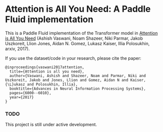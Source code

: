 # Attention is All You Need: A Paddle Fluid implementation

This is a Paddle Fluid implementation of the Transformer model in [Attention is All You Need]() (Ashish Vaswani, Noam Shazeer, Niki Parmar, Jakob Uszkoreit, Llion Jones, Aidan N. Gomez, Lukasz Kaiser, Illia Polosukhin, arxiv, 2017).

If you use the dataset/code in your research, please cite the paper:

```text
@inproceedings{vaswani2017attention,
  title={Attention is all you need},
  author={Vaswani, Ashish and Shazeer, Noam and Parmar, Niki and Uszkoreit, Jakob and Jones, Llion and Gomez, Aidan N and Kaiser, {\L}ukasz and Polosukhin, Illia},
  booktitle={Advances in Neural Information Processing Systems},
  pages={6000--6010},
  year={2017}
}
```

### TODO

This project is still under active development.
